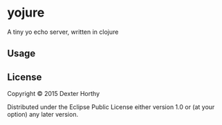 # yojure

A tiny yo echo server, written in clojure

## Usage


## License

Copyright © 2015 Dexter Horthy

Distributed under the Eclipse Public License either version 1.0 or (at
your option) any later version.
